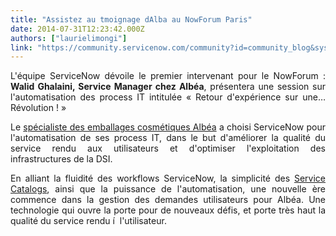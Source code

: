 ```yaml
---
title: "Assistez au tmoignage dAlba au NowForum Paris"
date: 2014-07-31T12:23:42.000Z
authors: ["laurielimongi"]
link: "https://community.servicenow.com/community?id=community_blog&sys_id=a1ed2ee9dbd0dbc01dcaf3231f9619d1"
---
```

<p style="text-align: justify;">L'équipe ServiceNow dévoile le premier intervenant pour le NowForum : <strong>Walid Ghalaini, Service Manager chez Albéa</strong>, présentera une session sur l'automatisation des process IT intitulée  « Retour d'expérience sur une… Révolution !  »</p><p></p><p style="text-align: justify;">Le <a title="w.albea-group.com/" href="http://www.albea-group.com/">spécialiste des emballages cosmétiques Albéa</a> a choisi ServiceNow pour l'automatisation de ses process IT, dans le but d'améliorer la qualité du service rendu aux utilisateurs et d'optimiser l'exploitation des infrastructures de la DSI.</p><p></p><p style="text-align: justify;">En alliant la fluidité des workflows ServiceNow, la simplicité des <a title="w.servicenow.com/products/it-service-automation-applications/service-catalog.html" href="http://www.servicenow.com/products/it-service-automation-applications/service-catalog.html">Service Catalogs</a>, ainsi que la puissance de l'automatisation, une nouvelle ère commence dans la gestion des demandes utilisateurs pour Albéa. Une technologie qui ouvre la porte pour de nouveaux défis, et porte très haut la qualité du service rendu í  l'utilisateur.</p>